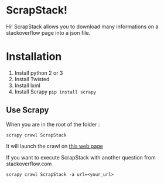 ﻿# ScrapStack!


Hi! ScrapStack allows you to download many informations on a stackoverflow page into a json file. 


# Installation

 1. Install python 2 or 3
 2. Install Twisted
 3. Install lxml
 4. Install Scrapy
	 `pip install scrapy`

## Use Scrapy
When you are in the root of the folder :

    scrapy crawl ScrapStack 
 It will launch the crawl on [this web page](https://stackoverflow.com/questions/13687346/java-hashmap-get-method-null-pointer-exception) 

If you want to execute ScrapStack with another question from stackoverflow.com 

    scrapy crawl ScrapStack -a url=<your_url>


